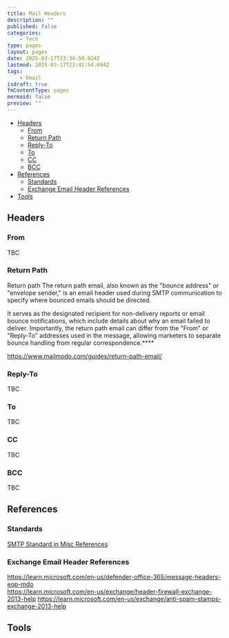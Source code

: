 ```yaml
---
title: Mail Headers
description: ""
published: false
categories:
    - Tech
type: pages
layout: pages
date: 2025-03-17T23:34:50.024Z
lastmod: 2025-03-17T23:41:54.694Z
tags:
    - Email
isdraft: true
fmContentType: pages
mermaid: false
preview: ""
---
```


<!--- cSpell:disable --->
* [Headers](#headers)
  * [From](#from)
  * [Return Path](#return-path)
  * [Reply-To](#reply-to)
  * [To](#to)
  * [CC](#cc)
  * [BCC](#bcc)
* [References](#references)
  * [Standards](#standards)
  * [Exchange Email Header References](#exchange-email-header-references)
* [Tools](#tools)
<!--- cSpell:enable --->

## Headers

### From

TBC

### Return Path

Return path The return path email, also known as the "bounce address" or "envelope sender," is an email header used during SMTP communication to specify where bounced emails should be directed.

It serves as the designated recipient for non-delivery reports or email bounce notifications, which include details about why an email failed to deliver. Importantly, the return path email can differ from the "From" or "Reply-To" addresses used in the message, allowing marketers to separate bounce handling from regular correspondence.****

<https://www.mailmodo.com/guides/return-path-email/>

### Reply-To

TBC

### To

TBC

### CC

TBC

### BCC

TBC

## References

### Standards

[SMTP Standard in Misc References](misc-references.md#smtp)

### Exchange Email Header References

<https://learn.microsoft.com/en-us/defender-office-365/message-headers-eop-mdo>\
<https://learn.microsoft.com/en-us/exchange/header-firewall-exchange-2013-help>
<https://learn.microsoft.com/en-us/exchange/anti-spam-stamps-exchange-2013-help>

## Tools
